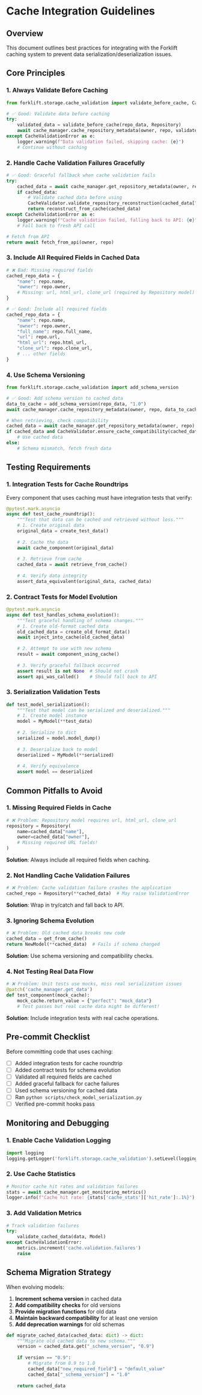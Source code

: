 # Cache Integration Guidelines

## Overview

This document outlines best practices for integrating with the Forklift caching system to prevent data serialization/deserialization issues.

## Core Principles

### 1. **Always Validate Before Caching**

```python
from forklift.storage.cache_validation import validate_before_cache, CacheValidationError

# ✅ Good: Validate data before caching
try:
    validated_data = validate_before_cache(repo_data, Repository)
    await cache_manager.cache_repository_metadata(owner, repo, validated_data)
except CacheValidationError as e:
    logger.warning(f"Data validation failed, skipping cache: {e}")
    # Continue without caching
```

### 2. **Handle Cache Validation Failures Gracefully**

```python
# ✅ Good: Graceful fallback when cache validation fails
try:
    cached_data = await cache_manager.get_repository_metadata(owner, repo)
    if cached_data:
        # Validate cached data before using
        CacheValidator.validate_repository_reconstruction(cached_data["repository_data"])
        return reconstruct_from_cache(cached_data)
except CacheValidationError as e:
    logger.warning(f"Cache validation failed, falling back to API: {e}")
    # Fall back to fresh API call

# Fetch from API
return await fetch_from_api(owner, repo)
```

### 3. **Include All Required Fields in Cached Data**

```python
# ❌ Bad: Missing required fields
cached_repo_data = {
    "name": repo.name,
    "owner": repo.owner,
    # Missing: url, html_url, clone_url (required by Repository model)
}

# ✅ Good: Include all required fields
cached_repo_data = {
    "name": repo.name,
    "owner": repo.owner,
    "full_name": repo.full_name,
    "url": repo.url,
    "html_url": repo.html_url,
    "clone_url": repo.clone_url,
    # ... other fields
}
```

### 4. **Use Schema Versioning**

```python
from forklift.storage.cache_validation import add_schema_version

# ✅ Good: Add schema version to cached data
data_to_cache = add_schema_version(repo_data, "1.0")
await cache_manager.cache_repository_metadata(owner, repo, data_to_cache)

# When retrieving, check compatibility
cached_data = await cache_manager.get_repository_metadata(owner, repo)
if cached_data and CacheValidator.ensure_cache_compatibility(cached_data, "1.0"):
    # Use cached data
else:
    # Schema mismatch, fetch fresh data
```

## Testing Requirements

### 1. **Integration Tests for Cache Roundtrips**

Every component that uses caching must have integration tests that verify:

```python
@pytest.mark.asyncio
async def test_cache_roundtrip():
    """Test that data can be cached and retrieved without loss."""
    # 1. Create original data
    original_data = create_test_data()
    
    # 2. Cache the data
    await cache_component(original_data)
    
    # 3. Retrieve from cache
    cached_data = await retrieve_from_cache()
    
    # 4. Verify data integrity
    assert_data_equivalent(original_data, cached_data)
```

### 2. **Contract Tests for Model Evolution**

```python
@pytest.mark.asyncio
async def test_handles_schema_evolution():
    """Test graceful handling of schema changes."""
    # 1. Create old-format cached data
    old_cached_data = create_old_format_data()
    await inject_into_cache(old_cached_data)
    
    # 2. Attempt to use with new schema
    result = await component_using_cache()
    
    # 3. Verify graceful fallback occurred
    assert result is not None  # Should not crash
    assert api_was_called()    # Should fall back to API
```

### 3. **Serialization Validation Tests**

```python
def test_model_serialization():
    """Test that model can be serialized and deserialized."""
    # 1. Create model instance
    model = MyModel(**test_data)
    
    # 2. Serialize to dict
    serialized = model.model_dump()
    
    # 3. Deserialize back to model
    deserialized = MyModel(**serialized)
    
    # 4. Verify equivalence
    assert model == deserialized
```

## Common Pitfalls to Avoid

### 1. **Missing Required Fields in Cache**

```python
# ❌ Problem: Repository model requires url, html_url, clone_url
repository = Repository(
    name=cached_data["name"],
    owner=cached_data["owner"],
    # Missing required URL fields!
)
```

**Solution**: Always include all required fields when caching.

### 2. **Not Handling Cache Validation Failures**

```python
# ❌ Problem: Cache validation failure crashes the application
cached_repo = Repository(**cached_data)  # May raise ValidationError
```

**Solution**: Wrap in try/catch and fall back to API.

### 3. **Ignoring Schema Evolution**

```python
# ❌ Problem: Old cached data breaks new code
cached_data = get_from_cache()
return NewModel(**cached_data)  # Fails if schema changed
```

**Solution**: Use schema versioning and compatibility checks.

### 4. **Not Testing Real Data Flow**

```python
# ❌ Problem: Unit tests use mocks, miss real serialization issues
@patch('cache_manager.get_data')
def test_component(mock_cache):
    mock_cache.return_value = {"perfect": "mock_data"}
    # Test passes but real cache data might be different!
```

**Solution**: Include integration tests with real cache operations.

## Pre-commit Checklist

Before committing code that uses caching:

- [ ] Added integration tests for cache roundtrip
- [ ] Added contract tests for schema evolution
- [ ] Validated all required fields are cached
- [ ] Added graceful fallback for cache failures
- [ ] Used schema versioning for cached data
- [ ] Ran `python scripts/check_model_serialization.py`
- [ ] Verified pre-commit hooks pass

## Monitoring and Debugging

### 1. **Enable Cache Validation Logging**

```python
import logging
logging.getLogger('forklift.storage.cache_validation').setLevel(logging.DEBUG)
```

### 2. **Use Cache Statistics**

```python
# Monitor cache hit rates and validation failures
stats = await cache_manager.get_monitoring_metrics()
logger.info(f"Cache hit rate: {stats['cache_stats']['hit_rate']:.1%}")
```

### 3. **Add Validation Metrics**

```python
# Track validation failures
try:
    validate_cached_data(data, Model)
except CacheValidationError:
    metrics.increment('cache.validation.failures')
    raise
```

## Schema Migration Strategy

When evolving models:

1. **Increment schema version** in cached data
2. **Add compatibility checks** for old versions
3. **Provide migration functions** for old data
4. **Maintain backward compatibility** for at least one version
5. **Add deprecation warnings** for old schemas

```python
def migrate_cached_data(cached_data: dict) -> dict:
    """Migrate old cached data to new schema."""
    version = cached_data.get("_schema_version", "0.9")
    
    if version == "0.9":
        # Migrate from 0.9 to 1.0
        cached_data["new_required_field"] = "default_value"
        cached_data["_schema_version"] = "1.0"
    
    return cached_data
```